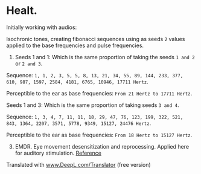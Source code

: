 # Healt.

Initially working with audios:

Isochronic tones, creating fibonacci sequences using as seeds `2` values applied to the base frequencies and pulse frequencies.

1. Seeds 1 and 1: Which is the same proportion of taking the seeds `1 and 2` or `2 and 3`.

Sequence: `1, 1, 2, 3, 5, 5, 8, 13, 21, 34, 55, 89, 144, 233, 377, 610, 987, 1597, 2584, 4181, 6765, 10946, 17711 Hertz`.

Perceptible to the ear as base frequencies: `From 21 Hertz to 17711 Hertz`.

Seeds 1 and 3: Which is the same proportion of taking seeds `3 and 4`.

Sequence: `1, 3, 4, 7, 11, 11, 18, 29, 47, 76, 123, 199, 322, 521, 843, 1364, 2207, 3571, 5778, 9349, 15127, 24476 Hertz`.

Perceptible to the ear as base frequencies: `From 18 Hertz to 15127 Hertz`.

3. EMDR. Eye movement desensitization and reprocessing. Applied here for auditory stimulation. [Reference](https://en.wikipedia.org/wiki/Eye_movement_desensitization_and_reprocessing)

Translated with www.DeepL.com/Translator (free version)
